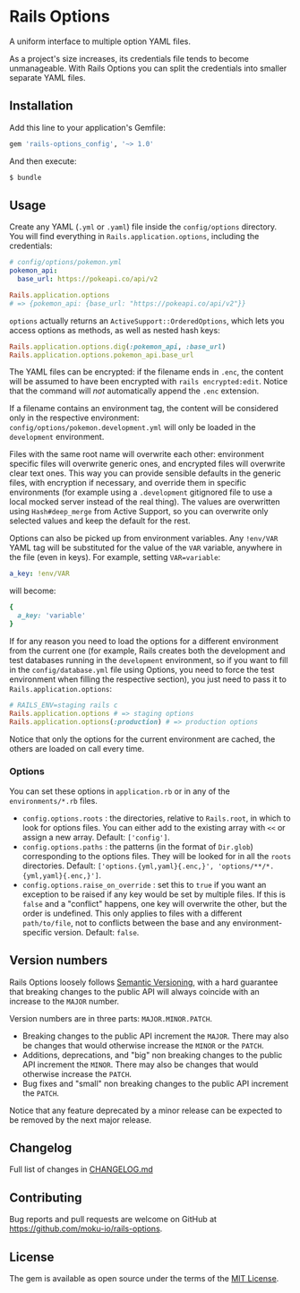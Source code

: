 # Rails Options

A uniform interface to multiple option YAML files.

As a project's size increases, its credentials file tends to become unmanageable. With Rails Options you can split the credentials into smaller separate YAML files.

## Installation

Add this line to your application's Gemfile:

```ruby
gem 'rails-options_config', '~> 1.0'
```

And then execute:

```bash
$ bundle
```

## Usage

Create any YAML (`.yml` or `.yaml`) file inside the `config/options` directory. You will find everything in `Rails.application.options`, including the credentials:

```yaml
# config/options/pokemon.yml
pokemon_api:
  base_url: https://pokeapi.co/api/v2
```

```ruby
Rails.application.options
# => {pokemon_api: {base_url: "https://pokeapi.co/api/v2"}}
```

`options` actually returns an `ActiveSupport::OrderedOptions`, which lets you access options as methods, as well as nested hash keys:

```ruby
Rails.application.options.dig(:pokemon_api, :base_url)
Rails.application.options.pokemon_api.base_url
```

The YAML files can be encrypted: if the filename ends in `.enc`, the content will be assumed to have been encrypted with `rails encrypted:edit`. Notice that the command will *not* automatically append the `.enc` extension.

If a filename contains an environment tag, the content will be considered only in the respective environment: `config/options/pokemon.development.yml` will only be loaded in the `development` environment.

Files with the same root name will overwrite each other: environment specific files will overwrite generic ones, and encrypted files will overwrite clear text ones. This way you can provide sensible defaults in the generic files, with encryption if necessary, and override them in specific environments (for example using a `.development` gitignored file to use a local mocked server instead of the real thing). The values are overwritten using `Hash#deep_merge` from Active Support, so you can overwrite only selected values and keep the default for the rest.

Options can also be picked up from environment variables. Any `!env/VAR` YAML tag will be substituted for the value of the `VAR` variable, anywhere in the file (even in keys). For example, setting `VAR=variable`:

```yaml
a_key: !env/VAR
```

will become:

```ruby
{
  a_key: 'variable'
}
```

If for any reason you need to load the options for a different environment from the current one (for example, Rails creates both the development and test databases running in the `development` environment, so if you want to fill in the `config/database.yml` file using Options, you need to force the test environment when filling the respective section), you just need to pass it to `Rails.application.options`:

```ruby
# RAILS_ENV=staging rails c
Rails.application.options # => staging options
Rails.application.options(:production) # => production options
```

Notice that only the options for the current environment are cached, the others are loaded on call every time.

### Options

You can set these options in `application.rb` or in any of the `environments/*.rb` files.

- `config.options.roots` : the directories, relative to `Rails.root`, in which to look for options files. You can either add to the existing array with `<<` or assign a new array. Default: `['config']`.
- `config.options.paths` : the patterns (in the format of `Dir.glob`) corresponding to the options files. They will be looked for in all the `roots` directories. Default: `['options.{yml,yaml}{.enc,}', 'options/**/*.{yml,yaml}{.enc,}']`.
- `config.options.raise_on_override` : set this to `true` if you want an exception to be raised if any key would be set by multiple files. If this is `false` and a "conflict" happens, one key will overwrite the other, but the order is undefined. This only applies to files with a different `path/to/file`, not to conflicts between the base and any environment-specific version. Default: `false`.

## Version numbers

Rails Options loosely follows [Semantic Versioning](https://semver.org/), with a hard guarantee that breaking changes to the public API will always coincide with an increase to the `MAJOR` number.

Version numbers are in three parts: `MAJOR.MINOR.PATCH`.

- Breaking changes to the public API increment the `MAJOR`. There may also be changes that would otherwise increase the `MINOR` or the `PATCH`.
- Additions, deprecations, and "big" non breaking changes to the public API increment the `MINOR`. There may also be changes that would otherwise increase the `PATCH`.
- Bug fixes and "small" non breaking changes to the public API increment the `PATCH`.

Notice that any feature deprecated by a minor release can be expected to be removed by the next major release.

## Changelog

Full list of changes in [CHANGELOG.md](CHANGELOG.md)

## Contributing

Bug reports and pull requests are welcome on GitHub at https://github.com/moku-io/rails-options.

## License

The gem is available as open source under the terms of the [MIT License](https://opensource.org/licenses/MIT).
